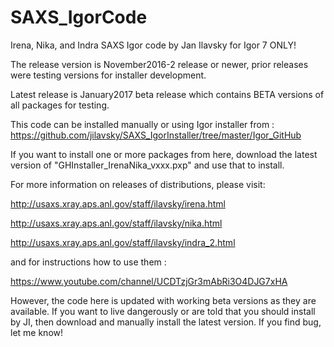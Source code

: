 # SAXS_IgorCode
Irena, Nika, and Indra SAXS Igor code by Jan Ilavsky for Igor 7 ONLY!

The release version is November2016-2 release or newer, prior releases were testing versions for installer development. 

Latest release is January2017 beta release which contains BETA versions of all packages for testing.

This code can be installed manually or using Igor installer from : 
https://github.com/jilavsky/SAXS_IgorInstaller/tree/master/Igor_GitHub

If you want to install one or more packages from here, download the latest version of 
"GHInstaller_IrenaNika_vxxx.pxp" and use that to install. 

For more information on releases of distributions, please visit:

http://usaxs.xray.aps.anl.gov/staff/ilavsky/irena.html

http://usaxs.xray.aps.anl.gov/staff/ilavsky/nika.html

http://usaxs.xray.aps.anl.gov/staff/ilavsky/indra_2.html


and for instructions how to use them :

https://www.youtube.com/channel/UCDTzjGr3mAbRi3O4DJG7xHA

However, the code here is updated with working beta versions as they are available. 
If you want to live dangerously or are told that you should install by JI, 
then download and manually install the latest version. If you find bug, let me know!
